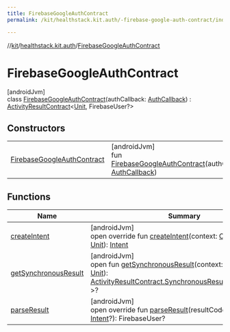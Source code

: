 ```yaml
---
title: FirebaseGoogleAuthContract
permalink: /kit/healthstack.kit.auth/-firebase-google-auth-contract/index.html

---
```

//[kit](/kit.html)/[healthstack.kit.auth](../index.html)/[FirebaseGoogleAuthContract](index.html)



# FirebaseGoogleAuthContract



[androidJvm]\
class [FirebaseGoogleAuthContract](index.html)(authCallback: [AuthCallback](../-auth-callback/index.html)) : [ActivityResultContract](https://developer.android.com/reference/kotlin/androidx/activity/result/contract/ActivityResultContract.html)&lt;[Unit](https://kotlinlang.org/api/latest/jvm/stdlib/kotlin/-unit/index.html), FirebaseUser?&gt;



## Constructors


| | |
|---|---|
| [FirebaseGoogleAuthContract](-firebase-google-auth-contract.html) | [androidJvm]<br>fun [FirebaseGoogleAuthContract](-firebase-google-auth-contract.html)(authCallback: [AuthCallback](../-auth-callback/index.html)) |


## Functions


| Name | Summary |
|---|---|
| [createIntent](create-intent.html) | [androidJvm]<br>open override fun [createIntent](create-intent.html)(context: [Context](https://developer.android.com/reference/kotlin/android/content/Context.html), input: [Unit](https://kotlinlang.org/api/latest/jvm/stdlib/kotlin/-unit/index.html)): [Intent](https://developer.android.com/reference/kotlin/android/content/Intent.html) |
| [getSynchronousResult](index.html#-1622969577%2FFunctions%2F-106109196) | [androidJvm]<br>open fun [getSynchronousResult](index.html#-1622969577%2FFunctions%2F-106109196)(context: [Context](https://developer.android.com/reference/kotlin/android/content/Context.html), input: [Unit](https://kotlinlang.org/api/latest/jvm/stdlib/kotlin/-unit/index.html)): [ActivityResultContract.SynchronousResult](https://developer.android.com/reference/kotlin/androidx/activity/result/contract/ActivityResultContract.SynchronousResult.html)&lt;FirebaseUser?&gt;? |
| [parseResult](parse-result.html) | [androidJvm]<br>open override fun [parseResult](parse-result.html)(resultCode: [Int](https://kotlinlang.org/api/latest/jvm/stdlib/kotlin/-int/index.html), intent: [Intent](https://developer.android.com/reference/kotlin/android/content/Intent.html)?): FirebaseUser? |

